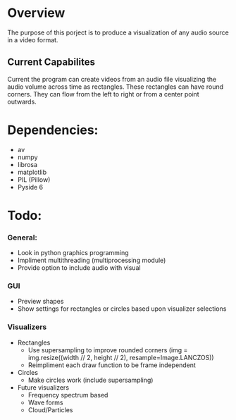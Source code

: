 # Overview
The purpose of this porject is to produce a visualization of any audio source in a video format.

## Current Capabilites
Current the program can create videos from an audio file visualizing the audio volume across time
as rectangles. These rectangles can have round corners. They can flow from the left to right or
from a center point outwards.

# Dependencies:
- av
- numpy
- librosa
- matplotlib
- PIL (Pillow)
- Pyside 6

# Todo:
### General:
- Look in python graphics programming
- Impliment multithreading (multiprocessing module)
- Provide option to include audio with visual

### GUI
- Preview shapes
- Show settings for rectangles or circles based upon visualizer selections

### Visualizers
- Rectangles
    - Use supersampling to improve rounded corners (img = img.resize((width // 2, height // 2), resample=Image.LANCZOS))
    - Reimpliment each draw function to be frame independent
- Circles
    - Make circles work (include supersampling)
- Future visualizers
    - Frequency spectrum based
    - Wave forms
    - Cloud/Particles